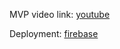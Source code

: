 MVP video link: [youtube](https://www.youtube.com/watch?v=SbaRyFLRON0)

Deployment: [firebase](https://med--minder.web.app/)
